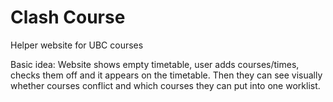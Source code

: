 # Clash Course
Helper website for UBC courses

Basic idea:
Website shows empty timetable, user adds courses/times, checks them off and it appears on the timetable.
Then they can see visually whether courses conflict and which courses they can put into one worklist.
